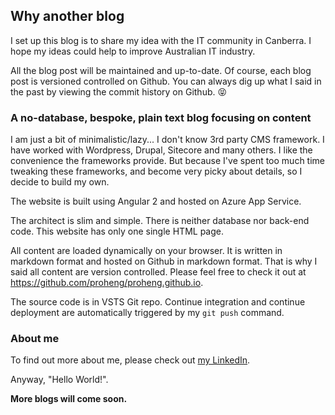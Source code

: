 ## Why another blog

I set up this blog is to share my idea with the IT community in Canberra. I hope my ideas could help to improve Australian IT industry.

All the blog post will be maintained and up-to-date. Of course, each blog post is versioned controlled on Github. You can always dig up what I said in the past by viewing the commit history on Github. 😝

### A no-database, bespoke, plain text blog focusing on content

I am just a bit of minimalistic/lazy... I don't know 3rd party CMS framework. I have worked with Wordpress, Drupal, Sitecore and many others. I like the convenience the frameworks provide. But because I've spent too much time tweaking these frameworks, and become very picky about details, so I decide to build my own. 

The website is built using Angular 2 and hosted on Azure App Service. 

The architect is slim and simple. There is neither database nor back-end code.  This website has only one single HTML page.

All content are loaded dynamically on your browser. It is written in markdown format and hosted on Github in markdown format. That is why I said all content are version controlled. Please feel free to check it out at <a href="https://github.com/proheng/proheng.github.io" target="_blank">https://github.com/proheng/proheng.github.io</a>. 

The source code is in VSTS Git repo. Continue integration and continue deployment are automatically triggered by my ```git push``` command.

### About me

To find out more about me, please check out [my LinkedIn](https://www.linkedin.com/in/rex-he/). 

Anyway, "Hello World!". 

__More blogs will come soon.__

